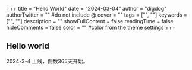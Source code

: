 +++
title = "Hello World"
date = "2024-03-04"
author = "digdog"
authorTwitter = "" #do not include @
cover = ""
tags = ["", ""]
keywords = ["", ""]
description = ""
showFullContent = false
readingTime = false
hideComments = false
color = "" #color from the theme settings
+++

## Hello world

2024-3-4 上线，倒数365天开始。
